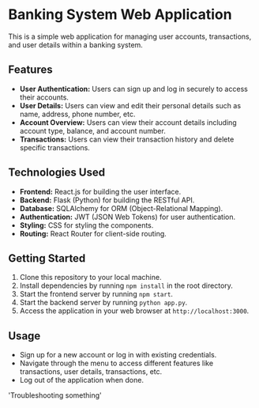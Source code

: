 # Banking System Web Application

This is a simple web application for managing user accounts, transactions, and user details within a banking system.

## Features

- **User Authentication:** Users can sign up and log in securely to access their accounts.
- **User Details:** Users can view and edit their personal details such as name, address, phone number, etc.
- **Account Overview:** Users can view their account details including account type, balance, and account number.
- **Transactions:** Users can view their transaction history and delete specific transactions.

## Technologies Used

- **Frontend:** React.js for building the user interface.
- **Backend:** Flask (Python) for building the RESTful API.
- **Database:** SQLAlchemy for ORM (Object-Relational Mapping).
- **Authentication:** JWT (JSON Web Tokens) for user authentication.
- **Styling:** CSS for styling the components.
- **Routing:** React Router for client-side routing.

## Getting Started

1. Clone this repository to your local machine.
2. Install dependencies by running `npm install` in the root directory.
3. Start the frontend server by running `npm start`.
4. Start the backend server by running `python app.py`.
5. Access the application in your web browser at `http://localhost:3000`.

## Usage

- Sign up for a new account or log in with existing credentials.
- Navigate through the menu to access different features like transactions, user details, transactions, etc.
- Log out of the application when done.


'Troubleshooting something'